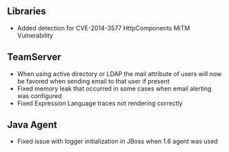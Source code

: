 <!--
title: "Contrast 3.0.4 Release Notes, August 22, 2014"
description: "Contrast 3.0.4 Release Notes, August 22, 2014"
-->

## Libraries
* Added detection for CVE-2014-3577 HttpComponents MiTM Vulnerability

## TeamServer
* When using active directory or LDAP the mail attribute of users will now be favored when sending email to that user if present
* Fixed memory leak that occurred in some cases when email alerting was configured
* Fixed Expression Language traces not rendering correctly

## Java Agent
* Fixed issue with logger initialization in JBoss when 1.6 agent was used 
